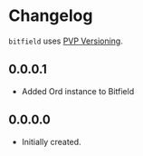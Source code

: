 # Changelog

`bitfield` uses [PVP Versioning][1].

## 0.0.0.1

* Added Ord instance to Bitfield

## 0.0.0.0

* Initially created.

[1]: https://pvp.haskell.org
